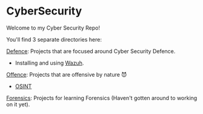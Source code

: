 # CyberSecurity

Welcome to my Cyber Security Repo!

You'll find 3 separate directories here:

[Defence](https://github.com/Xerips/CyberSecurity/tree/main/Defence):
Projects that are focused around Cyber Security Defence.

- Installing and using [Wazuh](https://github.com/Xerips/CyberSecurity/tree/main/Defence/Wazuh-SIEM).

[Offence](https://github.com/Xerips/CyberSecurity/tree/main/Offence):
Projects that are offensive by nature 😈

- [OSINT](https://github.com/Xerips/CyberSecurity/tree/main/Offence/OSINT)

[Forensics](https://github.com/Xerips/CyberSecurity/tree/main/Forensics):
Projects for learning Forensics (Haven't gotten around to working on it yet).
